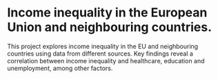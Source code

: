 # Income inequality in the European Union and neighbouring countries.
This project explores income inequality in the EU and neighbouring countries using data from different
sources. Key findings reveal a correlation between income inequality and healthcare, education and
unemployment, among other factors.
